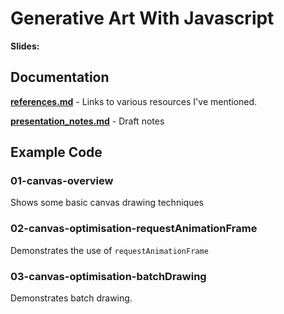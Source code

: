 # Generative Art With Javascript

**Slides:**

## Documentation
[**references.md**](./references.md) - Links to various resources I've mentioned. 

[**presentation_notes.md**](./presentation_notes.md) - Draft notes

## Example Code

### 01-canvas-overview

Shows some basic canvas drawing techniques

### 02-canvas-optimisation-requestAnimationFrame

Demonstrates the use of `requestAnimationFrame`

### 03-canvas-optimisation-batchDrawing

Demonstrates batch drawing. 

